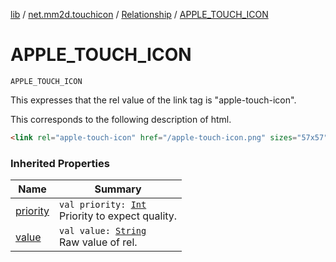 [lib](../../index.md) / [net.mm2d.touchicon](../index.md) / [Relationship](index.md) / [APPLE_TOUCH_ICON](./-a-p-p-l-e_-t-o-u-c-h_-i-c-o-n.md)

# APPLE_TOUCH_ICON

`APPLE_TOUCH_ICON`

This expresses that the rel value of the link tag is "apple-touch-icon".

This corresponds to the following description of html.

``` html
<link rel="apple-touch-icon" href="/apple-touch-icon.png" sizes="57x57">
```

### Inherited Properties

| Name | Summary |
|---|---|
| [priority](priority.md) | `val priority: `[`Int`](https://kotlinlang.org/api/latest/jvm/stdlib/kotlin/-int/index.html)<br>Priority to expect quality. |
| [value](value.md) | `val value: `[`String`](https://kotlinlang.org/api/latest/jvm/stdlib/kotlin/-string/index.html)<br>Raw value of rel. |
